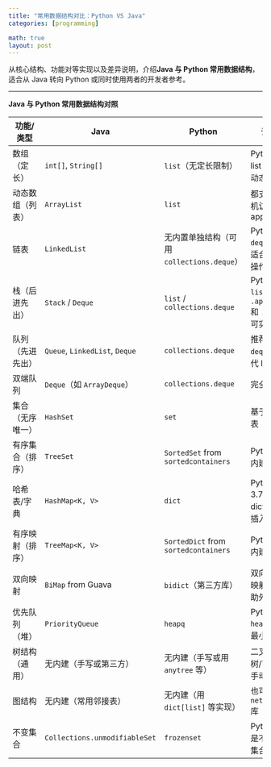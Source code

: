 ```yaml
---
title: "常用数据结构对比：Python VS Java"
categories: [programming]

math: true
layout: post
---
```


从核心结构、功能对等实现以及差异说明，介绍**Java 与 Python 常用数据结构**，适合从 Java 转向 Python 或同时使用两者的开发者参考。

---

**Java 与 Python 常用数据结构对照**

| **功能/类型** | **Java**                       | **Python**                           | **说明**                                     |
| --------- | ------------------------------ | ------------------------------------ | ------------------------------------------ |
| 数组（定长）    | `int[]`, `String[]`            | `list`（无定长限制）                        | Python 的 list 类似动态数组                       |
| 动态数组（列表）  | `ArrayList`                    | `list`                               | 都支持随机访问和 append                            |
| 链表        | `LinkedList`                   | 无内置单独结构（可用 `collections.deque`）      | Python `deque` 更适合队列操作                     |
| 栈（后进先出）   | `Stack` / `Deque`              | `list` / `collections.deque`         | Python `list` 的 `.append()` 和 `.pop()` 可实现 |
| 队列（先进先出）  | `Queue`, `LinkedList`, `Deque` | `collections.deque`                  | 推荐使用 `deque` 替代 list                       |
| 双端队列      | `Deque`（如 `ArrayDeque`）        | `collections.deque`                  | 完全对等                                       |
| 集合（无序唯一）  | `HashSet`                      | `set`                                | 基于哈希表                                      |
| 有序集合（排序）  | `TreeSet`                      | `SortedSet` from `sortedcontainers`  | Python 无内建结构                               |
| 哈希表/字典    | `HashMap<K, V>`                | `dict`                               | Python 3.7+ 中 dict 保持插入顺序                  |
| 有序映射（排序）  | `TreeMap<K, V>`                | `SortedDict` from `sortedcontainers` | Python 无内建结构                               |
| 双向映射      | `BiMap` from Guava             | `bidict`（第三方库）                       | 双向键值映射需借助外部库                               |
| 优先队列（堆）   | `PriorityQueue`                | `heapq`                              | Python `heapq` 是最小堆                        |
| 树结构（通用）   | 无内建（手写或第三方）                    | 无内建（手写或用 `anytree` 等）                | 二叉树/Trie 需手动实现                             |
| 图结构       | 无内建（常用邻接表）                     | 无内建（用 `dict[list]` 等实现）              | 也可用 `networkx` 库                           |
| 不变集合      | `Collections.unmodifiableSet`  | `frozenset`                          | Python 中是不可变集合                             |

